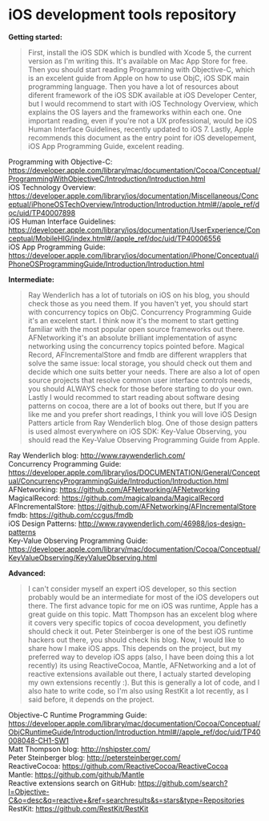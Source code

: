 iOS development tools repository
================================

__Getting started:__

> First, install the iOS SDK which is bundled with Xcode 5, the current version as I'm writing this. It's available on Mac App Store for free. Then you should start reading Programming with Objective-C, which is an excelent guide from Apple on how to use ObjC, iOS SDK main programming language. Then you have a lot of resources about diferent framework of the iOS SDK available at iOS Developer Center, but I would recommend to start with iOS Technology Overview, which explains the OS layers and the frameworks within each one. One important reading, even if you're not a UX professional, would be iOS Human Interface Guidelines, recently updated to iOS 7. Lastly, Apple recommends this document as the entry point for iOS developement, iOS App Programming Guide, excelent reading.  

Programming with Objective-C: https://developer.apple.com/library/mac/documentation/Cocoa/Conceptual/ProgrammingWithObjectiveC/Introduction/Introduction.html  
iOS Technology Overview: https://developer.apple.com/library/ios/documentation/Miscellaneous/Conceptual/iPhoneOSTechOverview/Introduction/Introduction.html#//apple_ref/doc/uid/TP40007898  
iOS Human Interface Guidelines: https://developer.apple.com/library/ios/documentation/UserExperience/Conceptual/MobileHIG/index.html#//apple_ref/doc/uid/TP40006556  
iOS App Programming Guide: https://developer.apple.com/library/ios/documentation/iPhone/Conceptual/iPhoneOSProgrammingGuide/Introduction/Introduction.html  

__Intermediate:__

> Ray Wenderlich has a lot of tutorials on iOS on his blog, you should check those as you need them. If you haven't yet, you should start with concurrency topics on ObjC. Concurrency Programming Guide it's an excelent start. I think now it's the moment to start getting familiar with the most popular open source frameworks out there. AFNetworking it's an absolute brilliant implementation of async networking using the concurrency topics pointed before. Magical Record, AFIncrementalStore and fmdb are different wrapplers that solve the same issue: local storage, you should check out them and decide which one suits better your needs. There are also a lot of open source projects that resolve common user interface controls needs, you should ALWAYS check for those before starting to do your own. Lastly I would recommed to start reading about software desing patterns on cocoa, there are a lot of books out there, but If you are like me and you prefer short readings, I think you will love iOS Design Patters article from Ray Wenderlich blog. One of those design patters is used almost everywhere on iOS SDK: Key-Value Observing, you should read the Key-Value Observing Programming Guide from Apple.  

Ray Wenderlich blog: http://www.raywenderlich.com/  
Concurrency Programming Guide: https://developer.apple.com/library/ios/DOCUMENTATION/General/Conceptual/ConcurrencyProgrammingGuide/Introduction/Introduction.html  
AFNetworking: https://github.com/AFNetworking/AFNetworking  
MagicalRecord: https://github.com/magicalpanda/MagicalRecord    
AFIncrementalStore: https://github.com/AFNetworking/AFIncrementalStore    
fmdb: https://github.com/ccgus/fmdb  
iOS Design Patterns: http://www.raywenderlich.com/46988/ios-design-patterns  
Key-Value Observing Programming Guide: https://developer.apple.com/library/mac/documentation/Cocoa/Conceptual/KeyValueObserving/KeyValueObserving.html  

__Advanced:__

> I can't consider myself an expert iOS developer, so this section probably would be an intermediate for most of the iOS developers out there. The first advance topic for me on iOS was runtime, Apple has a great guide on this topic. Matt Thompson has an excelent blog where it covers very specific topics of cocoa development, you definetly should check it out. Peter Steinberger is one of the best iOS runtime hackers out there, you should check his blog. Now, I would like to share how I make iOS apps. This depends on the project, but my preferred way to develop iOS apps (also, I have been doing this a lot recently) its using ReactiveCocoa, Mantle, AFNetworking and a lot of reactive extensions available out there, I actualy started developing my own extensions recently :). But this is generally a lot of code, and I also hate to write code, so I'm also using RestKit a lot recently, as I said before, it depends on the project.  

Objective-C Runtime Programming Guide: https://developer.apple.com/library/mac/documentation/Cocoa/Conceptual/ObjCRuntimeGuide/Introduction/Introduction.html#//apple_ref/doc/uid/TP40008048-CH1-SW1  
Matt Thompson blog: http://nshipster.com/  
Peter Steinberger blog: http://petersteinberger.com/  
ReactiveCocoa: https://github.com/ReactiveCocoa/ReactiveCocoa  
Mantle: https://github.com/github/Mantle  
Reactive extensions search on GitHub: https://github.com/search?l=Objective-C&o=desc&q=reactive+&ref=searchresults&s=stars&type=Repositories  
RestKit: https://github.com/RestKit/RestKit 
